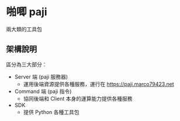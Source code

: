# 啪唧 paji

兩大類的工具包

## 架構說明

區分為三大部分：

* Server 端 (paji 服務器)
    * 運用後端資源提供各種服務，運行在 https://paji.marco79423.net
* Command 端 (paji 指令)
    * 協同後端和 Client 本身的運算能力提供各種服務
* SDK
    * 提供 Python 各種工具包


